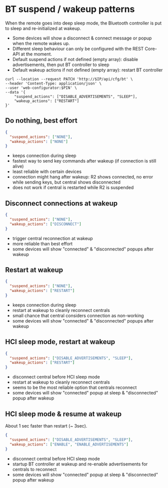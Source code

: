 # BT suspend / wakeup patterns

When the remote goes into deep sleep mode, the Bluetooth controller is put to sleep and re-initialized at wakeup.
- Some devices will show a disconnect & connect message or popup when the remote wakes up.
- Different sleep behaviour can only be configured with the REST Core-API at the moment.
- Default suspend actions if not defined (empty array): disable advertisements, then put BT controller to sleep
- Default wakeup actions if not defined (empty array): restart BT controller

```shell
curl --location --request PATCH 'http://$IP/api/cfg/bt' \
--header 'Content-Type: application/json' \
--user 'web-configurator:$PIN' \
--data '{
    "suspend_actions": ["DISABLE_ADVERTISEMENTS", "SLEEP"],
    "wakeup_actions": ["RESTART"]
}'
```

## Do nothing, best effort

```json
{
  "suspend_actions": ["NONE"],
  "wakeup_actions": ["NONE"]
}
```

- keeps connection during sleep
- fastest way to send key commands after wakeup (if connection is still alive)
- least reliable with certain devices
- connection might hang after wakeup: R2 shows connected, no error while sending keys, but central shows disconnected
- does not work if central is restarted while R2 is suspended


## Disconnect connections at wakeup

```json
{
  "suspend_actions": ["NONE"],
  "wakeup_actions": ["DISCONNECT"]
}
```

- trigger central reconnection at wakeup
- more reliable than best effort
- some devices will show "connected" & "disconnected" popups after wakeup


## Restart at wakeup

```json
{
  "suspend_actions": ["NONE"],
  "wakeup_actions": ["RESTART"]
}
```

- keeps connection during sleep
- restart at wakeup to cleanly reconnect centrals
- small chance that central considers connection as non-working
- some devices will show "connected" & "disconnected" popups after wakeup


## HCI sleep mode, restart at wakeup

```json
{
  "suspend_actions": ["DISABLE_ADVERTISEMENTS", "SLEEP"],
  "wakeup_actions": ["RESTART"]
}
```

- disconnect central before HCI sleep mode
- restart at wakeup to cleanly reconnect centrals
- seems to be the most reliable option that centrals reconnect
- some devices will show "connected" popup at sleep & "disconnected" popup after wakeup


## HCI sleep mode & resume at wakeup

About 1 sec faster than restart (~ 3sec).

```json
{
  "suspend_actions": ["DISABLE_ADVERTISEMENTS", "SLEEP"],
  "wakeup_actions": ["ENABLE", "ENABLE_ADVERTISEMENTS"]
}
```

- disconnect central before HCI sleep mode
- startup BT controller at wakeup and re-enable advertisements for centrals to reconnect
- some devices will show "connected" popup at sleep & "disconnected" popup after wakeup
